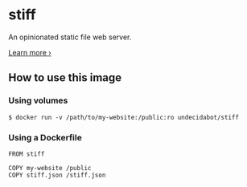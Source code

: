 # stiff

An opinionated static file web server.

[Learn more ›](https://github.com/undecidabot/stiff/blob/master/README.md)


## How to use this image

### Using volumes

```
$ docker run -v /path/to/my-website:/public:ro undecidabot/stiff
```

### Using a Dockerfile

```
FROM stiff

COPY my-website /public
COPY stiff.json /stiff.json
```
